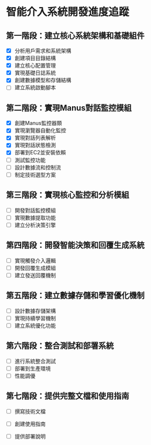 # 智能介入系統開發進度追蹤

## 第一階段：建立核心系統架構和基礎組件
- [x] 分析用戶需求和系統架構
- [x] 創建項目目錄結構
- [x] 建立核心配置管理
- [x] 實現基礎日誌系統
- [x] 創建數據模型和存儲結構
- [ ] 建立系統啟動腳本

## 第二階段：實現Manus對話監控模組
- [x] 創建Manus監控器類
- [x] 實現瀏覽器自動化監控
- [x] 實現對話列表解析
- [x] 實現對話狀態檢測
- [x] 部署到EC2並安裝依賴
- [ ] 測試監控功能
- [ ] 設計數據流和控制流
- [ ] 制定技術選型方案

## 第三階段：實現核心監控和分析模組
- [ ] 開發對話監控模組
- [ ] 實現數據提取功能
- [ ] 建立分析決策引擎

## 第四階段：開發智能決策和回覆生成系統
- [ ] 實現觸發介入邏輯
- [ ] 開發回覆生成模組
- [ ] 建立發送回覆機制

## 第五階段：建立數據存儲和學習優化機制
- [ ] 設計數據存儲架構
- [ ] 實現持續學習機制
- [ ] 建立系統優化功能

## 第六階段：整合測試和部署系統
- [ ] 進行系統整合測試
- [ ] 部署到生產環境
- [ ] 性能調優

## 第七階段：提供完整文檔和使用指南
- [ ] 撰寫技術文檔
- [ ] 創建使用指南
- [ ] 提供部署說明

